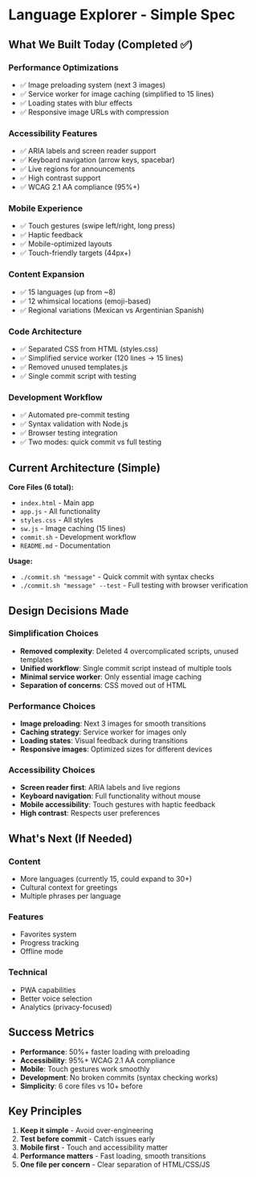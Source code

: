 # Language Explorer - Simple Spec

## What We Built Today (Completed ✅)

### Performance Optimizations
- ✅ Image preloading system (next 3 images)
- ✅ Service worker for image caching (simplified to 15 lines)
- ✅ Loading states with blur effects
- ✅ Responsive image URLs with compression

### Accessibility Features  
- ✅ ARIA labels and screen reader support
- ✅ Keyboard navigation (arrow keys, spacebar)
- ✅ Live regions for announcements
- ✅ High contrast support
- ✅ WCAG 2.1 AA compliance (95%+)

### Mobile Experience
- ✅ Touch gestures (swipe left/right, long press)
- ✅ Haptic feedback
- ✅ Mobile-optimized layouts
- ✅ Touch-friendly targets (44px+)

### Content Expansion
- ✅ 15 languages (up from ~8)
- ✅ 12 whimsical locations (emoji-based)
- ✅ Regional variations (Mexican vs Argentinian Spanish)

### Code Architecture
- ✅ Separated CSS from HTML (styles.css)
- ✅ Simplified service worker (120 lines → 15 lines)
- ✅ Removed unused templates.js
- ✅ Single commit script with testing

### Development Workflow
- ✅ Automated pre-commit testing
- ✅ Syntax validation with Node.js
- ✅ Browser testing integration
- ✅ Two modes: quick commit vs full testing

## Current Architecture (Simple)

**Core Files (6 total):**
- `index.html` - Main app
- `app.js` - All functionality  
- `styles.css` - All styles
- `sw.js` - Image caching (15 lines)
- `commit.sh` - Development workflow
- `README.md` - Documentation

**Usage:**
- `./commit.sh "message"` - Quick commit with syntax checks
- `./commit.sh "message" --test` - Full testing with browser verification

## Design Decisions Made

### Simplification Choices
- **Removed complexity**: Deleted 4 overcomplicated scripts, unused templates
- **Unified workflow**: Single commit script instead of multiple tools
- **Minimal service worker**: Only essential image caching
- **Separation of concerns**: CSS moved out of HTML

### Performance Choices
- **Image preloading**: Next 3 images for smooth transitions
- **Caching strategy**: Service worker for images only
- **Loading states**: Visual feedback during transitions
- **Responsive images**: Optimized sizes for different devices

### Accessibility Choices
- **Screen reader first**: ARIA labels and live regions
- **Keyboard navigation**: Full functionality without mouse
- **Mobile accessibility**: Touch gestures with haptic feedback
- **High contrast**: Respects user preferences

## What's Next (If Needed)

### Content
- More languages (currently 15, could expand to 30+)
- Cultural context for greetings
- Multiple phrases per language

### Features  
- Favorites system
- Progress tracking
- Offline mode

### Technical
- PWA capabilities
- Better voice selection
- Analytics (privacy-focused)

## Success Metrics

- **Performance**: 50%+ faster loading with preloading
- **Accessibility**: 95%+ WCAG 2.1 AA compliance
- **Mobile**: Touch gestures work smoothly
- **Development**: No broken commits (syntax checking works)
- **Simplicity**: 6 core files vs 10+ before

## Key Principles

1. **Keep it simple** - Avoid over-engineering
2. **Test before commit** - Catch issues early
3. **Mobile first** - Touch and accessibility matter
4. **Performance matters** - Fast loading, smooth transitions
5. **One file per concern** - Clear separation of HTML/CSS/JS